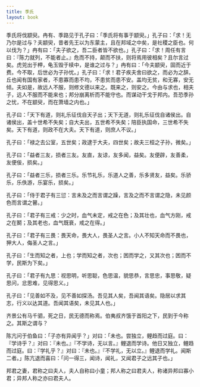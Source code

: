 ```yaml
---
title: 季氏
layout: book
---
```


季氏将伐颛臾。冉有、季路见于孔子曰：「季氏将有事于颛臾。」孔子曰：「求！无乃尔是过与？夫颛臾，昔者先王以为东蒙主，且在邦域之中矣，是社稷之臣也。何以伐为？」冉有曰：「夫子欲之，吾二臣者皆不欲也。」孔子曰：「求！周任有言曰：『陈力就列，不能者止。』危而不持，颠而不扶，则将焉用彼相矣？且尔言过矣。虎兕出于柙，龟玉毁于椟中，是谁之过与？」冉有曰：「今夫颛臾，固而近于费。今不取，后世必为子孙忧。」孔子曰：「求！君子疾夫舍曰欲之，而必为之辞。丘也闻有国有家者，不患寡而患不均，不患贫而患不安。盖均无贫，和无寡，安无倾。夫如是，故远人不服，则修文德以来之。既来之，则安之。今由与求也，相夫子，远人不服而不能来也；邦分崩离析而不能守也。而谋动干戈于邦内。吾恐季孙之忧，不在颛臾，而在萧墙之内也。」

孔子曰：「天下有道，则礼乐征伐自天子出；天下无道，则礼乐征伐自诸侯出。自诸侯出，盖十世希不失矣；自大夫出，五世希不失矣；陪臣执国命，三世希不失矣。天下有道，则政不在大夫。天下有道，则庶人不议。」

孔子曰：「禄之去公室，五世矣；政逮于大夫，四世矣；故夫三桓之子孙，微矣。」

孔子曰：「益者三友，损者三友。友直，友谅，友多闻，益矣。友便辟，友善柔，友便佞，损矣。」

孔子曰：「益者三乐，损者三乐。乐节礼乐，乐道人之善，乐多贤友，益矣。乐骄乐，乐佚游，乐宴乐，损矣。」

孔子曰：「侍于君子有三愆：言未及之而言谓之躁，言及之而不言谓之隐，未见颜色而言谓之瞽。」

孔子曰：「君子有三戒：少之时，血气未定，戒之在色；及其壮也，血气方刚，戒之在鬭；及其老也，血气既衰，戒之在得。」

孔子曰：「君子有三畏：畏天命，畏大人，畏圣人之言。小人不知天命而不畏也，狎大人，侮圣人之言。」

孔子曰：「生而知之者，上也；学而知之者，次也；困而学之，又其次也；困而不学，民斯为下矣。」

孔子曰：「君子有九思：视思明，听思聪，色思温，貌思恭，言思忠，事思敬，疑思问，忿思难，见得思义。」

孔子曰：「见善如不及，见不善如探汤。吾见其人矣，吾闻其语矣。隐居以求其志，行义以达其道。吾闻其语矣，未见其人也。」

齐景公有马千驷，死之日，民无德而称焉。伯夷叔齐饿于首阳之下，民到于今称之。其斯之谓与？

陈亢问于伯鱼曰：「子亦有异闻乎？」对曰：「未也。尝独立，鲤趋而过庭。曰：『学诗乎？』对曰：『未也。』『不学诗，无以言。』鲤退而学诗。他日又独立，鲤趋而过庭。曰：『学礼乎？』对曰：『未也。』『不学礼，无以立。』鲤退而学礼。闻斯二者。」陈亢退而喜曰：「问一得三，闻诗，闻礼，又闻君子之远其子也。」

邦君之妻，君称之曰夫人，夫人自称曰小童；邦人称之曰君夫人，称诸异邦曰寡小君；异邦人称之亦曰君夫人。

